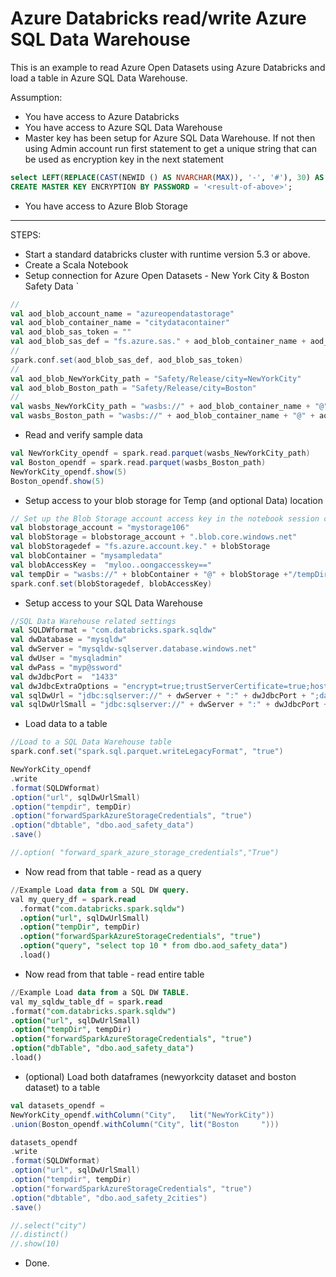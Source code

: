 # Azure Databricks read/write Azure SQL Data Warehouse
This is an example to read Azure Open Datasets using Azure Databricks and load a table in Azure SQL Data Warehouse.

Assumption:
* You have access to Azure Databricks
* You have access to Azure SQL Data Warehouse
* Master key has been setup for Azure SQL Data Warehouse. If not then using Admin account run first statement to get a unique string that can be used as encryption key in the next statement
```SQL
select LEFT(REPLACE(CAST(NEWID () AS NVARCHAR(MAX)), '-', '#'), 30) AS ENCKEY;
CREATE MASTER KEY ENCRYPTION BY PASSWORD = '<result-of-above>'; 
```
* You have access to Azure Blob Storage

***

STEPS:

 * Start a standard databricks cluster with runtime version 5.3 or above.
 * Create a Scala Notebook
 * Setup connection for Azure Open Datasets - New York City & Boston Safety Data `
```scala
//
val aod_blob_account_name = "azureopendatastorage"
val aod_blob_container_name = "citydatacontainer"
val aod_blob_sas_token = ""
val aod_blob_sas_def = "fs.azure.sas." + aod_blob_container_name + aod_blob_account_name + ".blob.core.windows.net"
//
spark.conf.set(aod_blob_sas_def, aod_blob_sas_token)
//
val aod_blob_NewYorkCity_path = "Safety/Release/city=NewYorkCity"
val aod_blob_Boston_path = "Safety/Release/city=Boston"
//
val wasbs_NewYorkCity_path = "wasbs://" + aod_blob_container_name + "@" + aod_blob_account_name + ".blob.core.windows.net/" + aod_blob_NewYorkCity_path
val wasbs_Boston_path = "wasbs://" + aod_blob_container_name + "@" + aod_blob_account_name + ".blob.core.windows.net/" + aod_blob_Boston_path
```

 * Read and verify sample data
 ```scala
 val NewYorkCity_opendf = spark.read.parquet(wasbs_NewYorkCity_path)
val Boston_opendf = spark.read.parquet(wasbs_Boston_path)
NewYorkCity_opendf.show(5)
Boston_opendf.show(5)
```
* Setup access to your blob storage for Temp (and optional Data) location
```scala
// Set up the Blob Storage account access key in the notebook session conf.
val blobstorage_account = "mystorage106"
val blobStorage = blobstorage_account + ".blob.core.windows.net"
val blobStoragedef = "fs.azure.account.key." + blobStorage
val blobContainer = "mysampledata"
val blobAccessKey =  "myloo..oongaccesskey=="
val tempDir = "wasbs://" + blobContainer + "@" + blobStorage +"/tempDirs"
spark.conf.set(blobStoragedef, blobAccessKey)
```
* Setup access to your SQL Data Warehouse
```scala
//SQL Data Warehouse related settings
val SQLDWformat = "com.databricks.spark.sqldw"
val dwDatabase = "mysqldw"
val dwServer = "mysqldw-sqlserver.database.windows.net"
val dwUser = "mysqladmin"
val dwPass = "myp@ssword"
val dwJdbcPort =  "1433"
val dwJdbcExtraOptions = "encrypt=true;trustServerCertificate=true;hostNameInCertificate=*.database.windows.net;loginTimeout=30;"
val sqlDwUrl = "jdbc:sqlserver://" + dwServer + ":" + dwJdbcPort + ";database=" + dwDatabase + ";user=" + dwUser+";password=" + dwPass + ";$dwJdbcExtraOptions"
val sqlDwUrlSmall = "jdbc:sqlserver://" + dwServer + ":" + dwJdbcPort + ";database=" + dwDatabase + ";user=" + dwUser+";password=" + dwPass
```
* Load data to a table
```scala
//Load to a SQL Data Warehouse table
spark.conf.set("spark.sql.parquet.writeLegacyFormat", "true")

NewYorkCity_opendf
.write
.format(SQLDWformat)
.option("url", sqlDwUrlSmall)
.option("tempdir", tempDir)
.option("forwardSparkAzureStorageCredentials", "true")
.option("dbtable", "dbo.aod_safety_data")       
.save()

//.option( "forward_spark_azure_storage_credentials","True")
```
* Now read from that table - read as a query
```SQL
//Example Load data from a SQL DW query.
val my_query_df = spark.read
  .format("com.databricks.spark.sqldw")
  .option("url", sqlDwUrlSmall)
  .option("tempDir", tempDir)
  .option("forwardSparkAzureStorageCredentials", "true")
  .option("query", "select top 10 * from dbo.aod_safety_data")
  .load()
  ```
  * Now read from that table - read entire table
  ```SQL
  //Example Load data from a SQL DW TABLE.
val my_sqldw_table_df = spark.read
  .format("com.databricks.spark.sqldw")
  .option("url", sqlDwUrlSmall)
  .option("tempDir", tempDir)
  .option("forwardSparkAzureStorageCredentials", "true")
  .option("dbTable", "dbo.aod_safety_data")
  .load()
  ```
* (optional) Load both dataframes (newyorkcity dataset and boston dataset) to a table
```scala
val datasets_opendf = 
NewYorkCity_opendf.withColumn("City",   lit("NewYorkCity"))
.union(Boston_opendf.withColumn("City", lit("Boston     ")))

datasets_opendf
.write
.format(SQLDWformat)
.option("url", sqlDwUrlSmall)
.option("tempdir", tempDir)
.option("forwardSparkAzureStorageCredentials", "true")
.option("dbtable", "dbo.aod_safety_2cities")       
.save()

//.select("city")
//.distinct()
//.show(10)
```
* Done.
